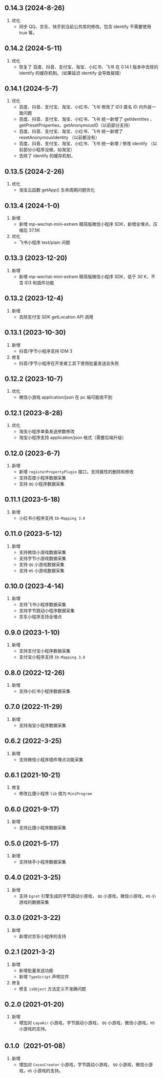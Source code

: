 ## 0.14.3 (2024-8-26)
1. 优化
    - 同步 QQ、京东、快手到当前公共库的修改。包含 identify 不需要使用 true 等。

## 0.14.2 (2024-5-11)
1. 优化
    - 恢复了 百度、抖音、支付宝、淘宝、小红书、飞书 在 0.14.1 版本中去除的 identify 的缓存机制。（如果延迟 identify 会导致报错）

## 0.14.1 (2024-5-7)
1. 优化
    - 百度、抖音、支付宝、淘宝、小红书、飞书 修改了 ID3 匿名 ID 内外层一致问题
    - 百度、抖音、支付宝、淘宝、小红书、飞书 统一新增了 getIdentities 、getPresetProperties、getAnonymousID（以前部分支持）
    - 百度、抖音、支付宝、淘宝、小红书、飞书 统一新增了 resetAnonymousIdentity （以前都没有）
    - 百度、抖音、支付宝、淘宝、小红书、飞书 统一新增 / 修改  identify （以前部分小程序没做，如淘宝）
    - 去除了 identify 的缓存机制，

## 0.13.5 (2024-2-26)
1. 优化
    - 淘宝云函数 getApp() 生命周期问题优化

## 0.13.4 (2024-1-0)
1. 新增
    - 新增 mp-wechat-mini-extrem 精简版微信小程序 SDK，新增全埋点，压缩后 37.5K
2. 优化
    - 飞书小程序 text/plain 问题

## 0.13.3 (2023-12-20)
1. 新增
    - 新增 mp-wechat-mini-extrem 精简版微信小程序 SDK，低于 30 K，不含 ID3 和插件功能

## 0.13.2 (2023-12-4)
1. 新增
    - 去除支付宝 SDK getLocation API 调用
  
## 0.13.1 (2023-10-30)
1. 新增
    - 抖音/字节小程序支持 IDM 3
2. 修复    
    - 抖音/字节小程序在开发者工具下使用批量发送会失败

## 0.12.2 (2023-10-7)
1. 优化
    - 微信小游戏 application/json 在 pc 端可能收不到

## 0.12.1 (2023-8-28)
1. 优化
    - 淘宝小程序单条发送参数修改
    - 淘宝小程序支持 application/json 格式（需要后端升级）

## 0.12.0 (2023-6-7)
1. 新增
    - 新增 `registerPropertyPlugin` 接口，支持属性的删除和修改
    - 支持百度小程序数据采集
    - 支持 `QQ` 小程序数据采集

## 0.11.1 (2023-5-18)
1. 新增
    - 小红书小程序支持 `ID-Mapping 3.0`

## 0.11.0 (2023-5-12)
1. 新增
    - 支持微信小游戏数据采集
    - 支持字节小游戏数据采集
    - 支持 `QQ` 小游戏数据采集
    - 支持 `H5` 小游戏数据采集

## 0.10.0 (2023-4-14)
1. 新增
    - 支持飞书小程序数据采集
    - 支持字节跳动小程序数据采集
    - 京东小程序支持全埋点

## 0.9.0 (2023-1-10)
1. 新增
    - 支持支付宝小程序数据采集
    - 支付宝小程序支持 `ID-Mapping 3.0`

## 0.8.0 (2022-12-26)
1. 新增
    - 支持小红书小程序数据采集

## 0.7.0 (2022-11-29)
1. 新增
    - 支持淘宝小程序数据采集

## 0.6.2 (2022-3-25)
1. 新增
    - 支持微信小程序插件埋点功能采集

## 0.6.1 (2021-10-21)
1. 修复
    - 修改比捷小程序 `lib` 值为 `MiniProgram`

## 0.6.0 (2021-9-17)
1. 新增
    - 支持比捷小程序数据采集

## 0.5.0 (2021-5-17)
1. 新增
    - 支持快手小程序数据采集

## 0.4.0 (2021-3-25)
1. 新增
    - 支持 `Egret` 引擎生成的字节跳动小游戏， `QQ` 小游戏，微信小游戏，`H5` 小游戏的数据采集

## 0.3.0 (2021-3-22)
1. 新增
    - 新增对京东小程序的支持

## 0.2.1 (2021-3-2)
1. 新增
    - 新增批量发送功能
    - 新增 `TypeScript` 声明文件
2. 修复
    - 修复 `isObject` 方法定义不准确问题

## 0.2.0 (2021-01-20)
1. 新增
    - 增加对 `LayaAir` 小游戏，字节跳动小游戏， `QQ` 小游戏，微信小游戏，`H5` 小游戏的支持。

## 0.1.0（2021-01-08）
1. 新增
    - 增加对 `CocosCreator` 小游戏，字节跳动小游戏， `QQ` 小游戏，微信小游戏，`H5` 小游戏的支持。
